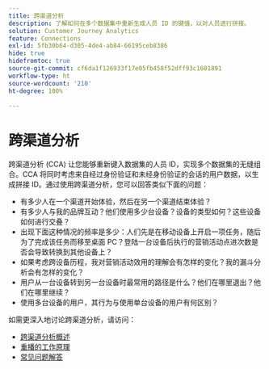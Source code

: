 ```yaml
---
title: 跨渠道分析
description: 了解如何在多个数据集中重新生成人员 ID 的键值，以对人员进行拼接。
solution: Customer Journey Analytics
feature: Connections
exl-id: 5fb30b64-d305-4de4-ab84-66195ceb8386
hide: true
hidefromtoc: true
source-git-commit: cf6da1f126933f17e05fb458f52dff93c1601891
workflow-type: ht
source-wordcount: '210'
ht-degree: 100%

---
```


# 跨渠道分析

跨渠道分析 (CCA) 让您能够重新键入数据集的人员 ID，实现多个数据集的无缝组合。CCA 将同时考虑来自经过身份验证和未经身份验证的会话的用户数据，以生成拼接 ID。通过使用跨渠道分析，您可以回答类似下面的问题：

* 有多少人在一个渠道开始体验，然后在另一个渠道结束体验？
* 有多少人与我的品牌互动？他们使用多少台设备？设备的类型如何？这些设备如何进行交叠？
* 出现下面这种情况的频率是多少：人们先是在移动设备上开启一项任务，随后为了完成该任务而移至桌面 PC？登陆一台设备后执行的营销活动点进次数是否会导致转换到其他设备上？
* 如果考虑跨设备历程，我对营销活动效用的理解会有怎样的变化？我的漏斗分析会有怎样的变化？
* 用户从一台设备转到另一台设备时最常用的路径是什么？他们在哪里退出？他们在哪里继续？
* 使用多台设备的用户，其行为与使用单台设备的用户有何区别？

如需更深入地讨论跨渠道分析，请访问：

* [跨渠道分析概述](/help/cca/overview.md)
* [重播的工作原理](/help/cca/replay.md)
* [常见问题解答](/help/cca/faq.md)

